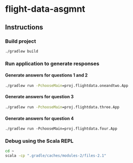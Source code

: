 # flight-data-asgmnt

## Instructions

### Build project

```commandline
./gradlew build
```

### Run application to generate responses

#### Generate answers for questions 1 and 2

```cmd
./gradlew run -PchooseMain=proj.flightdata.oneandtwo.App
```

#### Generate answers for question 3

```cmd
./gradlew run -PchooseMain=proj.flightdata.three.App
```

#### Generate answers for question 4

```commandline
./gradlew run -PchooseMain=proj.flightdata.four.App
```

### Debug using the Scala REPL

```cmd
cd ~
scala -cp ".gradle/caches/modules-2/files-2.1" 
```
